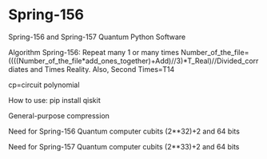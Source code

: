 # Spring-156
Spring-156 and Spring-157 Quantum Python Software

Algorithm Spring-156:
Repeat many 1 or many times Number_of_the_file=((((Number_of_the_file*add_ones_together)+Add)//3)*T_Real)//Divided_corrdiates and Times Reality. Also, Second Times=T14

cp=circuit polynomial

How to use: pip install qiskit

General-purpose compression

Need for Spring-156 Quantum computer cubits (2**32)+2 and 64 bits

Need for Spring-157 Quantum computer cubits (2**33)+2 and 64 bits


